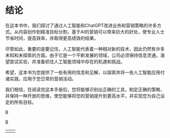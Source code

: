 # 结论

在这本书中，我们探讨了通过人工智能和ChatGPT改进业务和营销策略的许多方式。从内容创作到精准目标分割，基于AI的营销可以带来巨大的好处，使专业人士节省时间，提高效率，并取得更高绩效的结果。

尽管如此，重要的是要记住，人工智能代表着一种相对新的技术，因此仍然有许多未知和未探索的方面。由于它是一个不断发展的领域，公司必须保持信息灵通，渴望尝试实验，并准备抓住人工智能领域中存在的机遇和挑战。

希望，这本书为您提供了一些有用的信息和见解，以探索并将一些人工智能应用付诸实践，应用于您日常的营销活动。

我们相信，在阅读完这本手册后，您将能够识别出正确的工具，制定正确的策略，并保持一种开放的思维，使您能够将您的营销提升到更高水平，并实现您为自己设定的所有目标。

B

B

|  |  |
| --- | --- |
|  |  |

